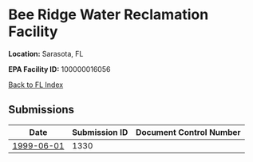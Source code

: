 # Bee Ridge Water Reclamation Facility

**Location:** Sarasota, FL

**EPA Facility ID:** 100000016056

[Back to FL Index](../../index.md)

## Submissions

| Date | Submission ID | Document Control Number |
|------|--------------|-------------------------|
| [1999-06-01](submissions/1330.md) | 1330 |  |
